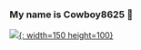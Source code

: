 ### My name is Cowboy8625 👋
[![](https://www.thrifter.com/sites/thrifter.com/files/styles/medium/public/article-images/2018/11/discord.png?itok=Gvzs4qq2){: width=150 height=100}](https://discord.gg/KwnGX8P)

<!--
**cowboy8625/cowboy8625** is a ✨ _special_ ✨ repository because its `README.md` (this file) appears on your GitHub profile.

Here are some ideas to get you started:

- 🔭 I’m currently working on ...
- 🌱 I’m currently learning ...
- 👯 I’m looking to collaborate on ...
- 🤔 I’m looking for help with ...
- 💬 Ask me about ...
- 📫 How to reach me: ...
- 😄 Pronouns: ...
- ⚡ Fun fact: ...
-->
